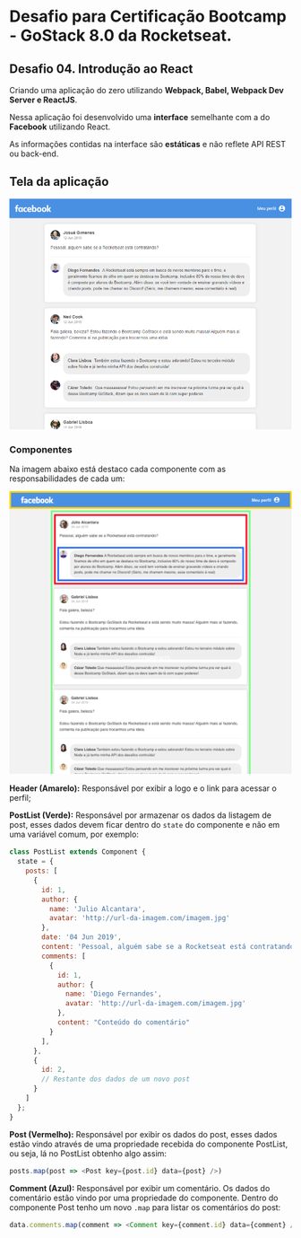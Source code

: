 # Desafio para Certificação Bootcamp - GoStack 8.0 da Rocketseat.

## Desafio 04. Introdução ao React

Criando uma aplicação do zero utilizando **Webpack, Babel, Webpack Dev Server e ReactJS**.

Nessa aplicação foi desenvolvido uma **interface** semelhante com a do **Facebook** utilizando React.

As informações contidas na interface são **estáticas** e não reflete API REST ou back-end.

## Tela da aplicação

![Facebook](assets-challenge/facebook.png)

### Componentes

Na imagem abaixo está destaco cada componente com as responsabilidades de cada um:

![Componentes](assets-challenge/components.png)

**Header (Amarelo):** Responsável por exibir a logo e o link para acessar o perfil;

**PostList (Verde):** Responsável por armazenar os dados da listagem de post, esses dados devem ficar dentro do `state` do componente e não em uma variável comum, por exemplo:

```js
class PostList extends Component {
  state = {
    posts: [
      {
        id: 1,
        author: {
          name: 'Julio Alcantara',
          avatar: 'http://url-da-imagem.com/imagem.jpg'
        },
        date: '04 Jun 2019',
        content: 'Pessoal, alguém sabe se a Rocketseat está contratando?',
        comments: [
          {
            id: 1,
            author: {
              name: 'Diego Fernandes',
              avatar: 'http://url-da-imagem.com/imagem.jpg'
            },
            content: "Conteúdo do comentário"
          }
        ],
      },
      {
        id: 2,
        // Restante dos dados de um novo post
      }
    ]
  };
}
```

**Post (Vermelho):** Responsável por exibir os dados do post, esses dados estão vindo através de uma propriedade recebida do componente PostList, ou seja, lá no PostList obtenho algo assim:

```js
posts.map(post => <Post key={post.id} data={post} />)
```

**Comment (Azul):** Responsável por exibir um comentário. Os dados do comentário estão vindo por uma propriedade do componente. Dentro do componente Post tenho um novo `.map` para listar os comentários do post:

```js
data.comments.map(comment => <Comment key={comment.id} data={comment} />)
```